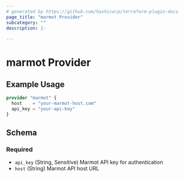 ```yaml
---
# generated by https://github.com/hashicorp/terraform-plugin-docs
page_title: "marmot Provider"
subcategory: ""
description: |-
  
---
```


# marmot Provider



## Example Usage

```terraform
provider "marmot" {
  host    = "your-marmot-host.com"
  api_key = "your-api-key"
}
```

<!-- schema generated by tfplugindocs -->
## Schema

### Required

- `api_key` (String, Sensitive) Marmot API key for authentication
- `host` (String) Marmot API host URL

